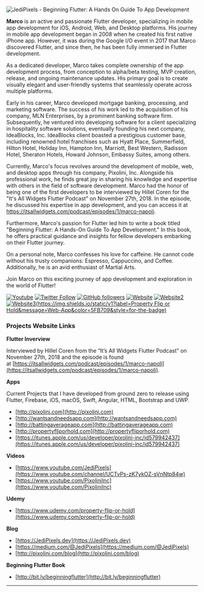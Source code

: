 <img src="https://jedipixels.dev/wp-content/uploads/2019/10/JediPixels-Logo.png" alt="JediPixels - Beginning Flutter: A Hands On Guide To App Development" id="logo" data-height-percentage="54" data-actual-width="859" data-actual-height="143">

<!--
**JediPixels/JediPixels** is a ✨ _special_ ✨ repository because its `README.md` (this file) appears on your GitHub profile.

Here are some ideas to get you started:

- 🔭 I’m currently working on ...
- 🌱 I’m currently learning ...
- 👯 I’m looking to collaborate on ...
- 🤔 I’m looking for help with ...
- 💬 Ask me about ...
- 📫 How to reach me: ...
- 😄 Pronouns: ...
- ⚡ Fun fact: ...
-->

**Marco** is an active and passionate Flutter developer, specializing in mobile app development for iOS, Android, Web, and Desktop platforms. His journey in mobile app development began in 2008 when he created his first native iPhone app. However, it was during the Google I/O event in 2017 that Marco discovered Flutter, and since then, he has been fully immersed in Flutter development.

As a dedicated developer, Marco takes complete ownership of the app development process, from conception to alpha/beta testing, MVP creation, release, and ongoing maintenance updates. His primary goal is to create visually elegant and user-friendly systems that seamlessly operate across multiple platforms.

Early in his career, Marco developed mortgage banking, processing, and marketing software. The success of his work led to the acquisition of his company, MLN Enterprises, by a prominent banking software firm. Subsequently, he ventured into developing software for a client specializing in hospitality software solutions, eventually founding his next company, IdeaBlocks, Inc. IdeaBlocks client boasted a prestigious customer base, including renowned hotel franchises such as Hyatt Place, Summerfield, Hilton Hotel, Holiday Inn, Hampton Inn, Marriott, Best Western, Radisson Hotel, Sheraton Hotels, Howard Johnson, Embassy Suites, among others.

Currently, Marco's focus revolves around the development of mobile, web, and desktop apps through his company, Pixolini, Inc. Alongside his professional work, he finds great joy in sharing his knowledge and expertise with others in the field of software development. Marco had the honor of being one of the first developers to be interviewed by Hillel Coren for the "It's All Widgets Flutter Podcast" on November 27th, 2018. In the episode, he discussed his expertise in app development, and you can access it at https://itsallwidgets.com/podcast/episodes/1/marco-napoli.

Furthermore, Marco's passion for Flutter led him to write a book titled "Beginning Flutter: A Hands-On Guide To App Development." In this book, he offers practical guidance and insights for fellow developers embarking on their Flutter journey.

On a personal note, Marco confesses his love for caffeine. He cannot code without his trusty companions: Espresso, Cappuccino, and Coffee. Additionally, he is an avid enthusiast of Martial Arts.

Join Marco on this exciting journey of app development and exploration in the world of Flutter!


[![Youtube](https://img.shields.io/static/v1?label=JediPixels&message=Subscribe&logo=YouTube&color=FF0000&style=for-the-badge)][youtube]
[![Twitter Follow](https://img.shields.io/twitter/follow/JediPixels?color=1DA1F2&label=Followers&logo=twitter&style=for-the-badge)][twitter]
[![GitHub followers](https://img.shields.io/github/followers/JediPixels?logo=GitHub&style=for-the-badge)][github]
[![Website](https://img.shields.io/static/v1?label=JediPixels&message=Blog&color=5FB709&style=for-the-badge)][website]
[![Website2](https://img.shields.io/static/v1?label=Pixolini&message=Corporate&color=5FB709&style=for-the-badge)][website]
[![Website3](https://img.shields.io/static/v1?label=Property Flip or Hold&message=Web-App&color=5FB709&style=for-the-badge)][website]

### Projects Website Links

**Flutter Inverview**

Interviewed by Hillel Coren from the “It’s All Widgets Flutter Podcast” on November 27th, 2018 and the episode is found at<span> </span>[https://itsallwidgets.com/podcast/episodes/1/marco-napoli](https://itsallwidgets.com/podcast/episodes/1/marco-napoli).

**Apps**

Current Projects that I have developed from ground zero to release using Flutter, Firebase, iOS, macOS, Swift, Angular, HTML, Bootstrap and UWP.

*   [http://pixolini.com](http://pixolini.com)
*   [http://wantsandneedsapp.com](http://wantsandneedsapp.com)
*   [http://battingaverageapp.com](http://battingaverageapp.com)
*   [http://propertyfliporhold.com](http://propertyfliporhold.com)
*   [](https://itunes.apple.com/us/developer/pixolini-inc/id579942437)[https://itunes.apple.com/us/developer/pixolini-inc/id579942437](https://itunes.apple.com/us/developer/pixolini-inc/id579942437)

**Videos**

*   [https://www.youtube.com/JediPixels](https://www.youtube.com/channel/UCTvPs-zK7ykOZ-sVnNtp84w)
*   [https://www.youtube.com/PixoliniInc](https://www.youtube.com/PixoliniInc)

**Udemy**

*   [https://www.udemy.com/property-flip-or-hold](https://www.udemy.com/property-flip-or-hold)

**Blog**

*   [https://JediPixels.dev](https://JediPixels.dev)
*   [https://medium.com/@JediPixels](https://medium.com/@JediPixels)
*   [http://pixolini.com/blog](http://pixolini.com/blog)

**Beginning Flutter Book**

*   [http://bit.ly/beginningflutter](http://bit.ly/beginningflutter)

---

[youtube]: https://www.youtube.com/JediPixels?sub_confirmation=1
[twitter]: https://twitter.com/intent/follow?original_referer=https%3A%2F%2Fgithub.com%2FJediPixels&screen_name=JediPixels
[github]: https://github.com/JediPixels
[website]: https://JediPixels.dev
[website2]: https://pixolini.com
[website3]: https://PropertyFlipOrHold.com


